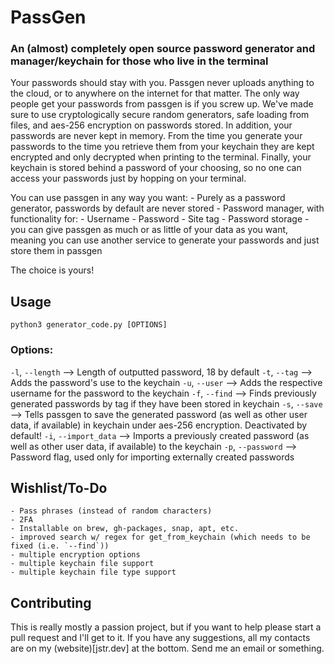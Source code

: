 # PassGen
### An (almost) completely open source password generator and manager/keychain for those who live in the terminal

Your passwords should stay with you. Passgen never uploads anything to the cloud, or to anywhere on the internet for that matter. The only way people get your passwords from passgen is if you screw up.
We've made sure to use cryptologically secure random generators, safe loading from files, and aes-256 encryption on passwords stored.
In addition, your passwords are never kept in memory. From the time you generate your passwords to the time you retrieve them from your keychain they are kept encrypted and only decrypted when printing to the terminal.
Finally, your keychain is stored behind a password of your choosing, so no one can access your passwords just by hopping on your terminal.

You can use passgen in any way you want:
	- Purely as a password generator, passwords by default are never stored
	- Password manager, with functionality for:
		- Username
		- Password
		- Site tag
	- Password storage - you can give passgen as much or as little of your data as you want, meaning you can use another service to generate your passwords and just store them in passgen

The choice is yours!

## Usage
`python3 generator_code.py [OPTIONS]`

### Options:
`-l`, `--length` 		--> Length of outputted password, 18 by default
`-t`, `--tag` 			--> Adds the password's use to the keychain
`-u`, `--user` 			--> Adds the respective username for the password to the keychain
`-f`, `--find`			--> Finds previously generated passwords by tag if they have been stored in keychain
`-s`, `--save` 			--> Tells passgen to save the generated password (as well as other user data, if available) in keychain under aes-256 encryption. Deactivated by default!
`-i`, `--import_data`	--> Imports a previously created password (as well as other user data, if available) to the keychain
`-p`, `--password` 		--> Password flag, used only for importing externally created passwords

## Wishlist/To-Do
	- Pass phrases (instead of random characters)
	- 2FA
    - Installable on brew, gh-packages, snap, apt, etc.
    - improved search w/ regex for get_from_keychain (which needs to be fixed (i.e. `--find`))
    - multiple encryption options
    - multiple keychain file support
    - multiple keychain file type support

## Contributing
This is really mostly a passion project, but if you want to help please start a pull request and I'll get to it.
If you have any suggestions, all my contacts are on my (website)[jstr.dev] at the bottom. Send me an email or something.
  
